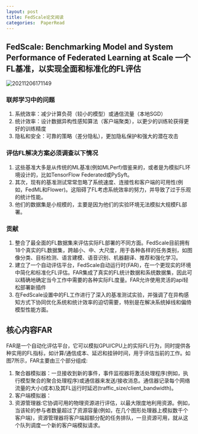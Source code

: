 ```yaml
---
layout: post 
title: FedScale论文阅读    
categories:  PaperRead   
---   
```


## FedScale: Benchmarking Model and System Performance of Federated Learning at Scale 一个FL基准，以实现全面和标准化的FL评估
![20211206171149](https://cdn.jsdelivr.net/gh/kexve/img/img/20211206171149.png)

### 联邦学习中的问题
1. 系统效率：减少计算负荷（较小的模型）或通信流量（本地SGD）
2. 统计效率：设计数据异构性感知算法（客户端聚类），以更少的训练轮获得更好的训练精度
3. 隐私和安全：可靠的策略（差分隐私），更加隐私保护和强大的潜在攻击

### 评估FL解决方案必须调查以下情况
1. 这些基准大多是从传统的ML基准(例如MLPerf)借鉴来的，或者是为模拟FL环境设计的，比如TensorFlow Federated或PySyft。  
2. 其次，现有的基准测试常常忽略了系统速度、连接性和客户端的可用性(例如，FedML和Flower)。这阻碍了FL考虑系统效率的努力，并导致了过于乐观的统计性能。
3. 他们的数据集是小规模的，主要是因为他们的实验环境无法模拟大规模FL部署。

### 贡献
1. 整合了最全面的FL数据集来评估实际FL部署的不同方面。FedScale目前拥有18个真实的FL数据集，跨越小、中、大尺度，用于各种各样的任务类别，如图像分类、目标检测、语言建模、语音识别、机器翻译、推荐和强化学习。
2. 建立了一个自动评估平台，FedScale自动运行时(FAR)，在一个更现实的环境中简化和标准化FL评估。FAR集成了真实的FL统计数据和系统数据集，因此可以精确地确定当今工作中需要的各种实际FL度量。FAR允许使用灵活的api轻松部署新插件
3. 在FedScale设置中的FL工作进行了深入的基准测试实验，并强调了在异构感知方式下协同优化系统和统计效率的迫切需要，特别是在解决系统掉线和偏倚模型性能方面。

## 核心内容FAR
FAR是一个自动化评估平台，它可以模拟GPU/CPU上的实际FL行为，同时提供各种实用的FL指标，如计算/通信成本、延迟和挂钟时间，用于评估当前的工作。如图7所示，FAR主要由三个部分组成:  
1. 聚合器模拟器：一旦接收到新的事件，事件监视器将激活处理程序(例如，执行模型聚合的聚合处理程序)或通信器来发送/接收消息。通信器记录每个网络流量的大小(成本)及其FL运行时延迟(traffic_size/client_bandwidth)。
2. 客户端模拟器：
3. 资源管理器:它协调可用的物理资源进行评估，以最大限度地利用资源。例如，当该轮的参与者数量超过了资源容量(例如，在几个图形处理器上模拟数千个客户端)，资源管理器将客户端超额分配的任务排队，一旦资源可用，就从这个队列调度一个新的客户端模拟请求。


